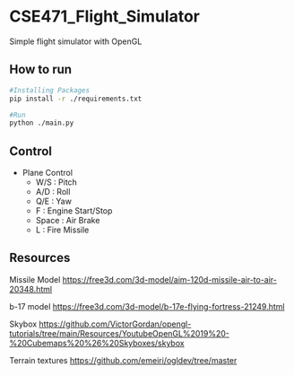 # CSE471_Flight_Simulator

Simple flight simulator with OpenGL

## How to run

```bash
#Installing Packages
pip install -r ./requirements.txt

#Run
python ./main.py
```

## Control

- Plane Control
  - W/S : Pitch
  - A/D : Roll
  - Q/E : Yaw
  - F : Engine Start/Stop
  - Space : Air Brake
  - L : Fire Missile

## Resources

Missile Model
<https://free3d.com/3d-model/aim-120d-missile-air-to-air-20348.html>

b-17 model
<https://free3d.com/3d-model/b-17e-flying-fortress-21249.html>

Skybox
<https://github.com/VictorGordan/opengl-tutorials/tree/main/Resources/YoutubeOpenGL%2019%20-%20Cubemaps%20%26%20Skyboxes/skybox>

Terrain textures
<https://github.com/emeiri/ogldev/tree/master>